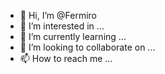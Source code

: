 - 👋 Hi, I’m @Fermiro
- 👀 I’m interested in ...
- 🌱 I’m currently learning ...
- 💞️ I’m looking to collaborate on ...
- 📫 How to reach me ...

<!---
Fermiro/Fermiro is a ✨ special ✨ repository because its `README.md` (this file) appears on your GitHub profile.
You can click the Preview link to take a look at your changes.
--->
